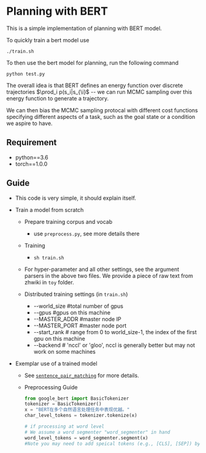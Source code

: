 # Planning with BERT
This is a simple implementation of planning with BERT model. 

To quickly train a bert model use
```
./train.sh
```

To then use the bert model for planning, run the following command

```
python test.py
```

The overall idea is that BERT defines an energy function over discrete
trajectories $\prod_i p(s_i|s_{\i}$ -- we can run MCMC sampling over this energy function to generate
a trajectory.

We can then bias the MCMC sampling protocal with different cost functions specifying
different aspects of a task, such as the goal state or a condition we aspire to have.


## Requirement
- python==3.6
- torch==1.0.0

## Guide

- This code is very simple, it should explain itself.
- Train a model from scratch
  - Prepare training corpus and vocab
    - use `preprocess.py`, see more details there
  - Training
    - `sh train.sh`
  - For hyper-parameter and all other settings, see the argument parsers in the above two files. We provide a piece of raw text from zhwiki in `toy` folder.

  - Distributed training settings (in `train.sh`)
    - --world_size #total number of gpus
    - --gpus #gpus on this machine
    - --MASTER_ADDR #master node IP
    - --MASTER_PORT #master node port
    - --start_rank # range from 0 to world_size-1, the index of the first gpu on this machine
    - --backend # 'nccl' or 'gloo', nccl is generally better but may not work on some machines

- Exemplar use of a trained model

  - See [`sentence_pair_matching`](./sentence_pair_matching) for more details.

  - Preprocessing Guide

    ```python
    from google_bert import BasicTokenizer
    tokenizer = BasicTokenizer()
    x = "BERT在多个自然语言处理任务中表现优越。"
    char_level_tokens = tokenizer.tokenize(x)
    
    # if processing at word level
    # We assume a word segmenter "word_segmenter" in hand
    word_level_tokens = word_segmenter.segment(x)
    #Note you may need to add speical tokens (e.g., [CLS], [SEP]) by yourself.
    ```
